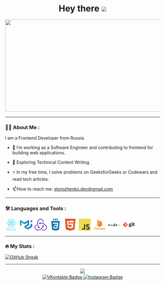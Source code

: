   <h1  align="center">
  Hey there
  <img src="https://media.giphy.com/media/hvRJCLFzcasrR4ia7z/giphy.gif" width="30px"/>
</h1>
<div align="center">
  <img src="https://media.giphy.com/media/dWesBcTLavkZuG35MI/giphy.gif" width="600" height="300"/>
</div>

---

### :man_technologist: About Me :
<p>I am a Frontend Developer from Russia.</p>

- :telescope: I’m working as a Software Engineer and contributing to frontend for building web applications.

- :seedling: Exploring Technical Content Writing.

- :zap: In my free time, I solve problems on GeeksforGeeks or Codewars and read tech articles.

- :mailbox:How to reach me: storozhenko.dev@gmail.com

---

### :hammer_and_wrench: Languages and Tools :

<div>
  <img src="https://github.com/devicons/devicon/blob/master/icons/react/react-original-wordmark.svg" title="React" alt="React" width="40" height="40"/>&nbsp;
  <img src="https://github.com/devicons/devicon/blob/master/icons/materialui/materialui-original.svg" title="Material UI" alt="Material UI" width="40" height="40"/>&nbsp;
  <img src="https://github.com/devicons/devicon/blob/master/icons/redux/redux-original.svg" title="Redux" alt="Redux " width="40" height="40"/>&nbsp;
  <img src="https://github.com/devicons/devicon/blob/master/icons/css3/css3-plain-wordmark.svg"  title="CSS3" alt="CSS" width="40" height="40"/>&nbsp;
  <img src="https://github.com/devicons/devicon/blob/master/icons/html5/html5-original.svg" title="HTML5" alt="HTML" width="40" height="40"/>&nbsp;
  <img src="https://github.com/devicons/devicon/blob/master/icons/javascript/javascript-original.svg" title="JavaScript" alt="JavaScript" width="40" height="40"/>&nbsp;
  <img src="https://github.com/devicons/devicon/blob/master/icons/firebase/firebase-plain-wordmark.svg" title="Firebase" alt="Firebase" width="40" height="40"/>&nbsp;
  <img src="https://github.com/devicons/devicon/blob/master/icons/nodejs/nodejs-original-wordmark.svg" title="NodeJS" alt="NodeJS" width="40" height="40"/>&nbsp;
  <img src="https://github.com/devicons/devicon/blob/master/icons/git/git-original-wordmark.svg" title="Git" **alt="Git" width="40" height="40"/>
</div>

---

### :fire: My Stats :

[![GitHub Streak](http://github-readme-streak-stats.herokuapp.com?user=ToxichQQQ&theme=dark&background=000000)](https://git.io/streak-stats)

---

<div id="header" align="center">
  <img src="https://media.giphy.com/media/M9gbBd9nbDrOTu1Mqx/giphy.gif" width="100"/>
<div id="badges" >
  <a href="https://vk.com/id445662390">
  <img src="https://img.shields.io/badge/VKontakte-blue?style=for-the-badge&logo=VKontakte&logoColor=white" alt="VKontakte Badge"/>
  </a>
  <a href="https://instagram.com/1_antonst_?utm_medium=copy_link">
    <img src="https://img.shields.io/badge/Instagram-red?style=for-the-badge&logo=Instagram&logoColor=white" alt="Instagram Badge"/>
  </a>
</div>
  <img src="https://komarev.com/ghpvc/?username=ToxichQQQ&style=flat-square&color=blue" alt=""/>
 </div>
